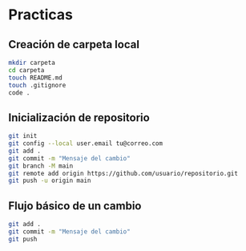 # Practicas

## Creación de carpeta local

```bash
mkdir carpeta
cd carpeta
touch README.md
touch .gitignore
code .
```

## Inicialización de repositorio

```bash
git init
git config --local user.email tu@correo.com
git add .
git commit -m "Mensaje del cambio"
git branch -M main
git remote add origin https://github.com/usuario/repositorio.git
git push -u origin main
```

## Flujo básico de un cambio

```bash
git add .
git commit -m "Mensaje del cambio"
git push
```
